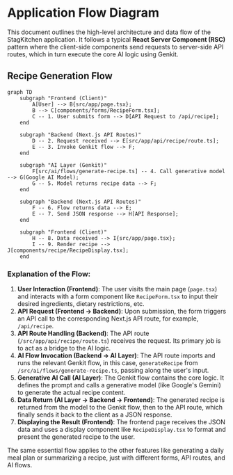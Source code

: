 # Application Flow Diagram

This document outlines the high-level architecture and data flow of the StagKitchen application. It follows a typical **React Server Component (RSC)** pattern where the client-side components send requests to server-side API routes, which in turn execute the core AI logic using Genkit.

## Recipe Generation Flow

```mermaid
graph TD
    subgraph "Frontend (Client)"
        A[User] --> B{src/app/page.tsx};
        B --> C[components/forms/RecipeForm.tsx];
        C -- 1. User submits form --> D[API Request to /api/recipe];
    end

    subgraph "Backend (Next.js API Routes)"
        D -- 2. Request received --> E[src/app/api/recipe/route.ts];
        E -- 3. Invoke Genkit flow --> F;
    end

    subgraph "AI Layer (Genkit)"
        F[src/ai/flows/generate-recipe.ts] -- 4. Call generative model --> G(Google AI Model);
        G -- 5. Model returns recipe data --> F;
    end

    subgraph "Backend (Next.js API Routes)"
        F -- 6. Flow returns data --> E;
        E -- 7. Send JSON response --> H[API Response];
    end

    subgraph "Frontend (Client)"
        H -- 8. Data received --> I{src/app/page.tsx};
        I -- 9. Render recipe --> J[components/recipe/RecipeDisplay.tsx];
    end
```

### Explanation of the Flow:

1.  **User Interaction (Frontend)**: The user visits the main page (`page.tsx`) and interacts with a form component like `RecipeForm.tsx` to input their desired ingredients, dietary restrictions, etc.
2.  **API Request (Frontend -> Backend)**: Upon submission, the form triggers an API call to the corresponding Next.js API route, for example, `/api/recipe`.
3.  **API Route Handling (Backend)**: The API route (`/src/app/api/recipe/route.ts`) receives the request. Its primary job is to act as a bridge to the AI logic.
4.  **AI Flow Invocation (Backend -> AI Layer)**: The API route imports and runs the relevant Genkit flow, in this case, `generateRecipe` from `/src/ai/flows/generate-recipe.ts`, passing along the user's input.
5.  **Generative AI Call (AI Layer)**: The Genkit flow contains the core logic. It defines the prompt and calls a generative model (like Google's Gemini) to generate the actual recipe content.
6.  **Data Return (AI Layer -> Backend -> Frontend)**: The generated recipe is returned from the model to the Genkit flow, then to the API route, which finally sends it back to the client as a JSON response.
7.  **Displaying the Result (Frontend)**: The frontend page receives the JSON data and uses a display component like `RecipeDisplay.tsx` to format and present the generated recipe to the user.

The same essential flow applies to the other features like generating a daily meal plan or summarizing a recipe, just with different forms, API routes, and AI flows.
